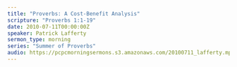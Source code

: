 ```yaml
---
title: "Proverbs: A Cost-Benefit Analysis"
scripture: "Proverbs 1:1-19"
date: 2010-07-11T00:00:00Z
speaker: Patrick Lafferty
sermon_type: morning
series: "Summer of Proverbs"
audio: https://pcpcmorningsermons.s3.amazonaws.com/20100711_lafferty.mp3 
---
```



